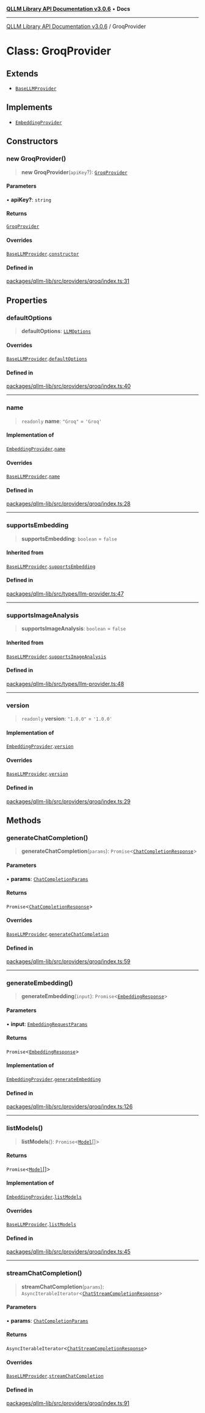 [**QLLM Library API Documentation v3.0.6**](../README.md) • **Docs**

***

[QLLM Library API Documentation v3.0.6](../globals.md) / GroqProvider

# Class: GroqProvider

## Extends

- [`BaseLLMProvider`](BaseLLMProvider.md)

## Implements

- [`EmbeddingProvider`](../interfaces/EmbeddingProvider.md)

## Constructors

### new GroqProvider()

> **new GroqProvider**(`apiKey`?): [`GroqProvider`](GroqProvider.md)

#### Parameters

• **apiKey?**: `string`

#### Returns

[`GroqProvider`](GroqProvider.md)

#### Overrides

[`BaseLLMProvider`](BaseLLMProvider.md).[`constructor`](BaseLLMProvider.md#constructors)

#### Defined in

[packages/qllm-lib/src/providers/qroq/index.ts:31](https://github.com/quantalogic/qllm/blob/b15a3aa4af263bce36ea091a0f29bf1255b95497/packages/qllm-lib/src/providers/qroq/index.ts#L31)

## Properties

### defaultOptions

> **defaultOptions**: [`LLMOptions`](../interfaces/LLMOptions.md)

#### Overrides

[`BaseLLMProvider`](BaseLLMProvider.md).[`defaultOptions`](BaseLLMProvider.md#defaultoptions)

#### Defined in

[packages/qllm-lib/src/providers/qroq/index.ts:40](https://github.com/quantalogic/qllm/blob/b15a3aa4af263bce36ea091a0f29bf1255b95497/packages/qllm-lib/src/providers/qroq/index.ts#L40)

***

### name

> `readonly` **name**: `"Groq"` = `'Groq'`

#### Implementation of

[`EmbeddingProvider`](../interfaces/EmbeddingProvider.md).[`name`](../interfaces/EmbeddingProvider.md#name)

#### Overrides

[`BaseLLMProvider`](BaseLLMProvider.md).[`name`](BaseLLMProvider.md#name)

#### Defined in

[packages/qllm-lib/src/providers/qroq/index.ts:28](https://github.com/quantalogic/qllm/blob/b15a3aa4af263bce36ea091a0f29bf1255b95497/packages/qllm-lib/src/providers/qroq/index.ts#L28)

***

### supportsEmbedding

> **supportsEmbedding**: `boolean` = `false`

#### Inherited from

[`BaseLLMProvider`](BaseLLMProvider.md).[`supportsEmbedding`](BaseLLMProvider.md#supportsembedding)

#### Defined in

[packages/qllm-lib/src/types/llm-provider.ts:47](https://github.com/quantalogic/qllm/blob/b15a3aa4af263bce36ea091a0f29bf1255b95497/packages/qllm-lib/src/types/llm-provider.ts#L47)

***

### supportsImageAnalysis

> **supportsImageAnalysis**: `boolean` = `false`

#### Inherited from

[`BaseLLMProvider`](BaseLLMProvider.md).[`supportsImageAnalysis`](BaseLLMProvider.md#supportsimageanalysis)

#### Defined in

[packages/qllm-lib/src/types/llm-provider.ts:48](https://github.com/quantalogic/qllm/blob/b15a3aa4af263bce36ea091a0f29bf1255b95497/packages/qllm-lib/src/types/llm-provider.ts#L48)

***

### version

> `readonly` **version**: `"1.0.0"` = `'1.0.0'`

#### Implementation of

[`EmbeddingProvider`](../interfaces/EmbeddingProvider.md).[`version`](../interfaces/EmbeddingProvider.md#version)

#### Overrides

[`BaseLLMProvider`](BaseLLMProvider.md).[`version`](BaseLLMProvider.md#version)

#### Defined in

[packages/qllm-lib/src/providers/qroq/index.ts:29](https://github.com/quantalogic/qllm/blob/b15a3aa4af263bce36ea091a0f29bf1255b95497/packages/qllm-lib/src/providers/qroq/index.ts#L29)

## Methods

### generateChatCompletion()

> **generateChatCompletion**(`params`): `Promise`\<[`ChatCompletionResponse`](../type-aliases/ChatCompletionResponse.md)\>

#### Parameters

• **params**: [`ChatCompletionParams`](../type-aliases/ChatCompletionParams.md)

#### Returns

`Promise`\<[`ChatCompletionResponse`](../type-aliases/ChatCompletionResponse.md)\>

#### Overrides

[`BaseLLMProvider`](BaseLLMProvider.md).[`generateChatCompletion`](BaseLLMProvider.md#generatechatcompletion)

#### Defined in

[packages/qllm-lib/src/providers/qroq/index.ts:59](https://github.com/quantalogic/qllm/blob/b15a3aa4af263bce36ea091a0f29bf1255b95497/packages/qllm-lib/src/providers/qroq/index.ts#L59)

***

### generateEmbedding()

> **generateEmbedding**(`input`): `Promise`\<[`EmbeddingResponse`](../type-aliases/EmbeddingResponse.md)\>

#### Parameters

• **input**: [`EmbeddingRequestParams`](../type-aliases/EmbeddingRequestParams.md)

#### Returns

`Promise`\<[`EmbeddingResponse`](../type-aliases/EmbeddingResponse.md)\>

#### Implementation of

[`EmbeddingProvider`](../interfaces/EmbeddingProvider.md).[`generateEmbedding`](../interfaces/EmbeddingProvider.md#generateembedding)

#### Defined in

[packages/qllm-lib/src/providers/qroq/index.ts:126](https://github.com/quantalogic/qllm/blob/b15a3aa4af263bce36ea091a0f29bf1255b95497/packages/qllm-lib/src/providers/qroq/index.ts#L126)

***

### listModels()

> **listModels**(): `Promise`\<[`Model`](../type-aliases/Model.md)[]\>

#### Returns

`Promise`\<[`Model`](../type-aliases/Model.md)[]\>

#### Implementation of

[`EmbeddingProvider`](../interfaces/EmbeddingProvider.md).[`listModels`](../interfaces/EmbeddingProvider.md#listmodels)

#### Overrides

[`BaseLLMProvider`](BaseLLMProvider.md).[`listModels`](BaseLLMProvider.md#listmodels)

#### Defined in

[packages/qllm-lib/src/providers/qroq/index.ts:45](https://github.com/quantalogic/qllm/blob/b15a3aa4af263bce36ea091a0f29bf1255b95497/packages/qllm-lib/src/providers/qroq/index.ts#L45)

***

### streamChatCompletion()

> **streamChatCompletion**(`params`): `AsyncIterableIterator`\<[`ChatStreamCompletionResponse`](../type-aliases/ChatStreamCompletionResponse.md)\>

#### Parameters

• **params**: [`ChatCompletionParams`](../type-aliases/ChatCompletionParams.md)

#### Returns

`AsyncIterableIterator`\<[`ChatStreamCompletionResponse`](../type-aliases/ChatStreamCompletionResponse.md)\>

#### Overrides

[`BaseLLMProvider`](BaseLLMProvider.md).[`streamChatCompletion`](BaseLLMProvider.md#streamchatcompletion)

#### Defined in

[packages/qllm-lib/src/providers/qroq/index.ts:91](https://github.com/quantalogic/qllm/blob/b15a3aa4af263bce36ea091a0f29bf1255b95497/packages/qllm-lib/src/providers/qroq/index.ts#L91)
